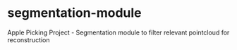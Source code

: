# segmentation-module
Apple Picking Project - Segmentation module to filter relevant pointcloud for reconstruction